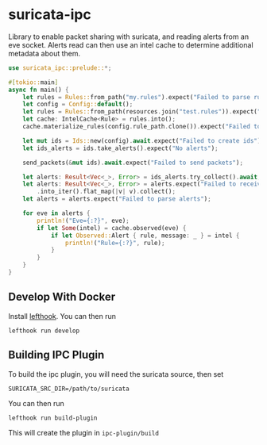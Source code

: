 # suricata-ipc

Library to enable packet sharing with suricata, and reading alerts from an eve
socket. Alerts read can then use an intel cache to determine additional metadata
about them.

```rust
use suricata_ipc::prelude::*;

#[tokio::main]
async fn main() {
    let rules = Rules::from_path("my.rules").expect("Failed to parse rules");
    let config = Config::default();
    let rules = Rules::from_path(resources.join("test.rules")).expect("Could not parse rules");
    let cache: IntelCache<Rule> = rules.into();
    cache.materialize_rules(config.rule_path.clone()).expect("Failed to materialize rules");

    let mut ids = Ids::new(config).await.expect("Failed to create ids");
    let ids_alerts = ids.take_alerts().expect("No alerts");

    send_packets(&mut ids).await.expect("Failed to send packets");

    let alerts: Result<Vec<_>, Error> = ids_alerts.try_collect().await;
    let alerts: Result<Vec<_>, Error> = alerts.expect("Failed to receive alerts")
        .into_iter().flat_map(|v| v).collect();
    let alerts = alerts.expect("Failed to parse alerts");

    for eve in alerts {
        println!("Eve={:?}", eve);
        if let Some(intel) = cache.observed(eve) {
            if let Observed::Alert { rule, message: _ } = intel {
                println!("Rule={:?}", rule);
            }
        }
    }
}
```

## Develop With Docker
Install [lefthook](https://github.com/Arkweid/lefthook/blob/master/docs/full_guide.md). You can then run

    lefthook run develop
    
## Building IPC Plugin
To build the ipc plugin, you will need the suricata source, then set 

    SURICATA_SRC_DIR=/path/to/suricata
    
You can then run

    lefthook run build-plugin
    
This will create the plugin in `ipc-plugin/build`
 
